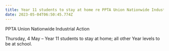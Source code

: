 ```yaml
---
title: Year 11 students to stay at home re PPTA Union Nationwide Industrial Action
date: 2023-05-04T06:50:45.774Z
---
```

PPTA Union Nationwide Industrial Action

Thursday, 4 May – Year 11 students to stay at home; all other Year levels to be at school.